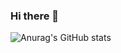 ### Hi there 👋
![Anurag's GitHub stats](https://github-readme-stats-sigma-five.vercel.app/api?username=linkyouhj&hide_title=true&show_icons=true&include_all_commits=true&disable_animations=true&theme=radical)
<!--
**linkyouhj/linkyouhj** is a ✨ _special_ ✨ repository because its `README.md` (this file) appears on your GitHub profile.

Here are some ideas to get you started:

- 🔭 I’m currently working on ...
- 🌱 I’m currently learning ...
- 👯 I’m looking to collaborate on ...
- 🤔 I’m looking for help with ...
- 💬 Ask me about ...
- 📫 How to reach me: ...
- 😄 Pronouns: ...
- ⚡ Fun fact: ...
-->
